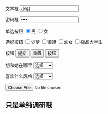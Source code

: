 <!DOCTYPE html>
<html>
	<head>
		<meta charset="utf-8">
		<title>表单</title>
	</head>
	<body>
		<form name="formi" method="get" action="" enctype="multipart/form-data">
			<p>文本框
				<input type="text" name="username" value="小明" size="20" />
			</p>
			<p>密码框
				<input type="password" name="pwd" value="2025" size="20" />
			</p>
			<p>单选按钮
				<input type="radio" name="sex" value="男" checked="checked" />男
				<input type="radio" name="sex" value="女" />女
			</p>
			<p>选妃按钮
				<input type="checkbox" name="ch1" value="basketball" />少萝
				<input type="checkbox" name="ch2" value="football" />御姐
				<input type="checkbox" name="ch3" value="volleyball" />幼女
				<input type="checkbox" name="ch4" value="pingpangball" />极品大学生
			</p>
			<p>按钮
				<input type="submit" name="s1" value="提交" />
				<input type="reset" name="r1" value="重置" />
				<input type="button" name="b1" value="按钮" />
			</p>
			<p>想和她在哪里
				<select name="seasons">
					<option value="" selected="selected">选择</option>
					<option value="1">酒店</option>
					<option value="2">家里</option>
					<option value="3">宾馆</option>
					<option value="4">小树林</option>
				</select>
			</p>
			<p>喜欢什么风格
				<select name="seasons">
					<option value="" selected="selected">选择</option>
					<option value="1">可爱型</option>
					<option value="2">温柔型</option>
					<option value="3">撒娇型</option>
					<option value="4">听话型</option>
				</select>
			</p>
			<p>
				<input type="file" name="files" />
			</p>
		</form>
		<h2>只是单纯调研哦</h2>
	</body>
</html>
